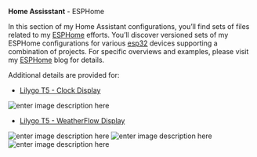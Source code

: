 **Home Assisstant** - ESPHome

In this section of my Home Assistant configurations, you’ll find sets of files related to my [ESPHome](https://esphome.io/) efforts. You’ll discover versioned sets of my ESPHome configurations for various [esp32](https://www.espressif.com/en/products/socs/esp32) devices supporting a combination of projects. For specific overviews and examples, please visit my [ESPHome](https://labs.lux4rd0.com/home-assistant/esphome/) blog for details.

Additional details are provided for:

 - [Lilygo T5 - Clock Display](https://github.com/lux4rd0/homeassistant/blob/main/esphome/lilygo_t5_clock.md)

![enter image description here](https://labs.lux4rd0.com/wp-content/uploads/2022/06/lilygo_t5_Clock-300x168.png)

 - [Lilygo T5 - WeatherFlow Display](https://github.com/lux4rd0/homeassistant/blob/main/esphome/lilygo_t5_weatherflow.md)

![enter image description here](https://labs.lux4rd0.com/wp-content/uploads/2022/06/lilygo_t5_WeatherFlow-24-Hour-Precipitation-Forecast-with-9-Room-Temperature-Humidity-300x168.png)  ![enter image description here](https://labs.lux4rd0.com/wp-content/uploads/2022/06/lilygo_t5_WeatherFlow-3-Day-Overview-with-24-Hour-Precipitation-Forecast-300x168.png)  ![enter image description here](https://labs.lux4rd0.com/wp-content/uploads/2022/06/lilygo_t5_WeatherFlow-4-Day-Overview-300x168.png)
